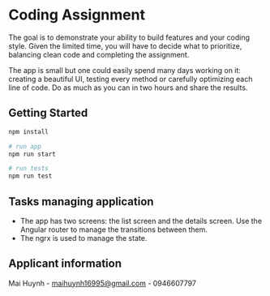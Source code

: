 # Coding Assignment

The goal is to demonstrate your ability to build features and your coding style. Given the limited time, you will have to decide what to prioritize, balancing clean code and completing the assignment.

The app is small but one could easily spend many days working on it: creating a beautiful UI, testing every method or carefully optimizing each line of code. Do as much as you can in two hours and share the results.

## Getting Started

```bash
npm install

# run app
npm run start

# run tests
npm run test
```

## Tasks managing application

* The app has two screens: the list screen and the details screen. Use the Angular router to manage the
  transitions between them.
* The ngrx is used to manage the state.

## Applicant information

Mai Huynh - maihuynh16995@gmail.com - 0946607797